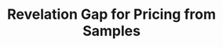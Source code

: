 ---
title: "Revelation Gap for Pricing from Samples"
authors: 'Yiding Feng, Jason Hartline, Yingkai Li'
type: '1' #1:conference; 2:journal; 3:both
year: '2021'
conference: 'Symposium on Theory of Computing'
acronym: 'STOC'
link: 'https://arxiv.org/abs/2102.13496'
video: 'https://www.youtube.com/watch?v=j27avW2fgiQ'
---